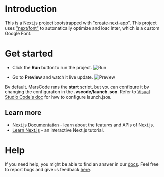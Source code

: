 # Introduction
This is a [Next.js](https://nextjs.org/) project bootstrapped with ["create-next-app"](https://github.com/vercel/next.js/tree/canary/packages/create-next-app).
This project uses ["next/font"](https://nextjs.org/docs/basic-features/font-optimization) to automatically optimize and load Inter, which is a custom Google Font.

# Get started
* Click the **Run** button to run the project.
![Run](https://lf-cdn.marscode.com/obj/eden-sg/ljhwz_lkpkbvsj/ljhwZthlaukjlkulzlp/project_template/prod/e886aea5cdea7c2c243bf38141acf909ab8c651b/images/native_nodejs_nextjs/run.jpeg)

* Go to **Preview** and watch it live update.
![Preview](https://lf-cdn.marscode.com/obj/eden-sg/ljhwz_lkpkbvsj/ljhwZthlaukjlkulzlp/project_template/prod/e886aea5cdea7c2c243bf38141acf909ab8c651b/images/native_nodejs_nextjs/preview.jpeg)

By default, MarsCode runs the **start** script, but you can configure it by changing the configuration in the **.vscode/launch.json**. Refer to [Visual Studio Code's doc](https://code.visualstudio.com/docs/editor/debugging) for how to configure launch.json.

## Learn more
- [Next.js Documentation](https://nextjs.org/docs) - learn about the features and APIs of Next.js.
- [Learn Next.js](https://nextjs.org/learn) - an interactive Next.js tutorial.

# Help
If you need help, you might be able to find an answer in our [docs](https://docs.marscode.com/). Feel free to report bugs and give us feedback [here](https://discord.gg/qtVMXEDbRw).